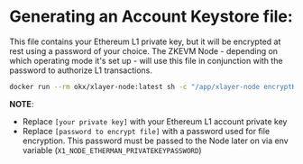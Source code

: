 # Generating an Account Keystore file:

This file contains your Ethereum L1 private key, but it will be encrypted at rest using a password of your choice. The ZKEVM Node - depending on which operating mode it's set up - will use this file in conjunction with the password to authorize L1 transactions.

```bash
docker run --rm okx/xlayer-node:latest sh -c "/app/xlayer-node encryptKey --pk=[your private key] --pw=[password to encrypt file] --output=./keystore; cat ./keystore/*" > account.keystore
```

**NOTE**:

- Replace `[your private key]` with your Ethereum L1 account private key
- Replace `[password to encrypt file]` with a password used for file encryption. This password must be passed to the Node later on via env variable (`X1_NODE_ETHERMAN_PRIVATEKEYPASSWORD`)
